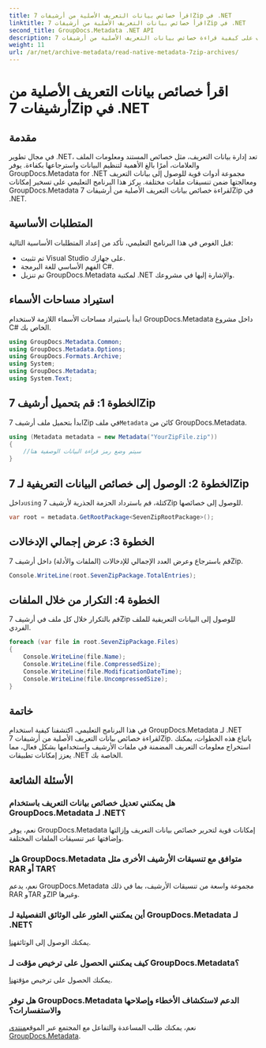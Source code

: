 ```yaml
---
title: اقرأ خصائص بيانات التعريف الأصلية من أرشيفات 7Zip في .NET
linktitle: اقرأ خصائص بيانات التعريف الأصلية من أرشيفات 7Zip في .NET
second_title: GroupDocs.Metadata .NET API
description: تعرف على كيفية قراءة خصائص بيانات التعريف الأصلية من أرشيفات 7Zip باستخدام GroupDocs.Metadata لـ .NET. تعزيز قدرات إدارة بيانات تطبيق .NET الخاص بك.
weight: 11
url: /ar/net/archive-metadata/read-native-metadata-7zip-archives/
---
```


# اقرأ خصائص بيانات التعريف الأصلية من أرشيفات 7Zip في .NET

## مقدمة
في مجال تطوير .NET، تعد إدارة بيانات التعريف، مثل خصائص المستند ومعلومات الملف والعلامات، أمرًا بالغ الأهمية لتنظيم البيانات واسترجاعها بكفاءة. يوفر GroupDocs.Metadata for .NET مجموعة أدوات قوية للوصول إلى بيانات التعريف ومعالجتها ضمن تنسيقات ملفات مختلفة. يركز هذا البرنامج التعليمي على تسخير إمكانات GroupDocs.Metadata لقراءة خصائص بيانات التعريف الأصلية من أرشيفات 7Zip في .NET. 
## المتطلبات الأساسية
قبل الغوص في هذا البرنامج التعليمي، تأكد من إعداد المتطلبات الأساسية التالية:
- تم تثبيت Visual Studio على جهازك.
- الفهم الأساسي للغة البرمجة C#.
- تم تنزيل GroupDocs.Metadata لمكتبة .NET والإشارة إليها في مشروعك.

## استيراد مساحات الأسماء
ابدأ باستيراد مساحات الأسماء اللازمة لاستخدام GroupDocs.Metadata داخل مشروع C# الخاص بك.
```csharp
using GroupDocs.Metadata.Common;
using GroupDocs.Metadata.Options;
using GroupDocs.Formats.Archive;
using System;
using GroupDocs.Metadata;
using System.Text;
```
## الخطوة 1: قم بتحميل أرشيف 7Zip
 ابدأ بتحميل ملف أرشيف 7Zip في ملف`Metadata` كائن من GroupDocs.Metadata.
```csharp
using (Metadata metadata = new Metadata("YourZipFile.zip"))
{
    //سيتم وضع رمز قراءة البيانات الوصفية هنا
}
```
## الخطوة 2: الوصول إلى خصائص البيانات التعريفية لـ 7Zip
 داخل`using` كتلة، قم باسترداد الحزمة الجذرية لأرشيف 7Zip للوصول إلى خصائصها.
```csharp
var root = metadata.GetRootPackage<SevenZipRootPackage>();
```
## الخطوة 3: عرض إجمالي الإدخالات
قم باسترجاع وعرض العدد الإجمالي للإدخالات (الملفات والأدلة) داخل أرشيف 7Zip.
```csharp
Console.WriteLine(root.SevenZipPackage.TotalEntries);
```
## الخطوة 4: التكرار من خلال الملفات
قم بالتكرار خلال كل ملف في أرشيف 7Zip للوصول إلى البيانات التعريفية للملف الفردي.
```csharp
foreach (var file in root.SevenZipPackage.Files)
{
    Console.WriteLine(file.Name);
    Console.WriteLine(file.CompressedSize);
    Console.WriteLine(file.ModificationDateTime);
    Console.WriteLine(file.UncompressedSize);
}
```

## خاتمة
في هذا البرنامج التعليمي، اكتشفنا كيفية استخدام GroupDocs.Metadata لـ .NET لقراءة خصائص بيانات التعريف الأصلية من أرشيفات 7Zip. باتباع هذه الخطوات، يمكنك استخراج معلومات التعريف المضمنة في ملفات الأرشيف واستخدامها بشكل فعال، مما يعزز إمكانات تطبيقات .NET الخاصة بك.

## الأسئلة الشائعة
### هل يمكنني تعديل خصائص بيانات التعريف باستخدام GroupDocs.Metadata لـ .NET؟
نعم، يوفر GroupDocs.Metadata إمكانات قوية لتحرير خصائص بيانات التعريف وإزالتها وإضافتها عبر تنسيقات الملفات المختلفة.
### هل GroupDocs.Metadata متوافق مع تنسيقات الأرشيف الأخرى مثل RAR أو TAR؟
نعم، يدعم GroupDocs.Metadata مجموعة واسعة من تنسيقات الأرشيف، بما في ذلك RAR وTAR وZIP وغيرها.
### أين يمكنني العثور على الوثائق التفصيلية لـ GroupDocs.Metadata لـ .NET؟
 يمكنك الوصول إلى الوثائق[هنا](https://tutorials.groupdocs.com/metadata/net/).
### كيف يمكنني الحصول على ترخيص مؤقت لـ GroupDocs.Metadata؟
 يمكنك الحصول على ترخيص مؤقت[هنا](https://purchase.groupdocs.com/temporary-license/).
### هل توفر GroupDocs.Metadata الدعم لاستكشاف الأخطاء وإصلاحها والاستفسارات؟
 نعم، يمكنك طلب المساعدة والتفاعل مع المجتمع عبر الموقع[منتدى GroupDocs.Metadata](https://forum.groupdocs.com/c/metadata/14).